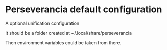 # Perseverancia default configuration

A optional unification configuration

It should be a folder created at ~/.local/share/perseverancia

Then environment variables could be taken from there.
